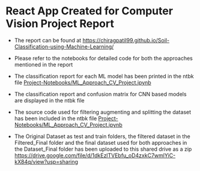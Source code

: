 # React App Created for Computer Vision Project Report

* The report can be found at https://chiragpatil99.github.io/Soil-Classification-using-Machine-Learning/

* Please refer to the notebooks for detailed code for both the approaches mentioned in the report

* The classification report for each ML model has been printed in the ntbk file <u>Project-Notebooks/ML_Approach_CV_Project.ipynb</u>

* The classification report and confusion matrix for CNN based models are displayed in the ntbk file

* The source code used for filtering augmenting and splitting the dataset has been included in the ntbk file <u>Project-Notebooks/ML_Approach_CV_Project.ipynb</u>

* The Original Dataset as test and train folders, the filtered dataset in the Filtered_Final folder and the final dataset used for both approaches in the       Dataset_Final folder has been uploaded to this shared drive as a zip https://drive.google.com/file/d/1dkEzlTVEbfu_oD4zxkC7wmlYiC-kX84q/view?usp=sharing
